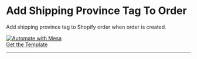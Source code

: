 # Add Shipping Province Tag To Order
Add shipping province tag to Shopify order when order is created.

[![Automate with Mesa](https://www.getmesa.com/images/integrate.png)<br />Get the Template](https://www.getmesa.com/install/shoppad/mesa-templates/shopify/order/add-shipping-province-tag)

---